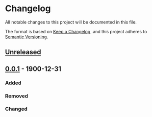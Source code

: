 # Changelog
All notable changes to this project will be documented in this file.

The format is based on [Keep a Changelog](https://keepachangelog.com/en/1.0.0/),
and this project adheres to [Semantic Versioning](https://semver.org/spec/v2.0.0.html).

## [Unreleased]

## [0.0.1] - 1900-12-31

### Added

### Removed

### Changed

[Unreleased]: https://github.com/EcoExtreML/STEMMUS_SCOPE_Processing/compare/v1.0.0...HEAD
[0.0.1]: https://github.com/EcoExtreML/STEMMUS_SCOPE_Processing/releases/tag/v0.0.1
